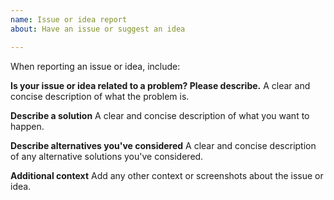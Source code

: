 ```yaml
---
name: Issue or idea report
about: Have an issue or suggest an idea

---
```


When reporting an issue or idea, include:

**Is your issue or idea related to a problem? Please describe.**
A clear and concise description of what the problem is.

**Describe a solution**
A clear and concise description of what you want to happen.

**Describe alternatives you've considered**
A clear and concise description of any alternative solutions you've considered.

**Additional context**
Add any other context or screenshots about the issue or idea.
